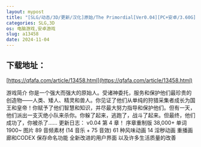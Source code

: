 ```yaml
---
layout: mypost
title: "[SLG/动态/3D/更新/汉化]原始/The Primordial[Ver0.04][PC+安卓/3.60G]"
categories: SLG,3D
os: 电脑游戏,安卓游戏
slug: a13458
date: 2024-11-04
---
```


## 下载地址：

[https://qfafa.com/article/13458.html](https://qfafa.com/article/13458.html)

游戏简介
你是一个强大而强大的原始人。受诸神委托，服务和保护他们最珍贵的创造物——人类、矮人、精灵和兽人。你见证了他们从单纯的狩猎采集者成长为国王和皇帝！你赋予了他们智慧和知识，并尽最大努力指导和保护他们。但有一天，他们派出一支灭绝小队来杀你。你躲了起来，逃跑了，战斗了起来。但最终，他们成功了，你被杀了……
更新日志：
v0.04
第 4 章！
序章重制版
38,000+ 单词
1900~ 图片
89 音频素材 (14 音乐 + 75 音效)
61 种风味动画
14 淫秽动画
重播画廊和CODEX
保存命名功能
全新改进的用户界面
以及许多生活质量的改善